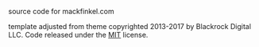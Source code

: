 source code for mackfinkel.com

template adjusted from theme copyrighted 2013-2017 by Blackrock Digital LLC. Code released under the [MIT](https://github.com/BlackrockDigital/startbootstrap-blog-post/blob/gh-pages/LICENSE) license.
